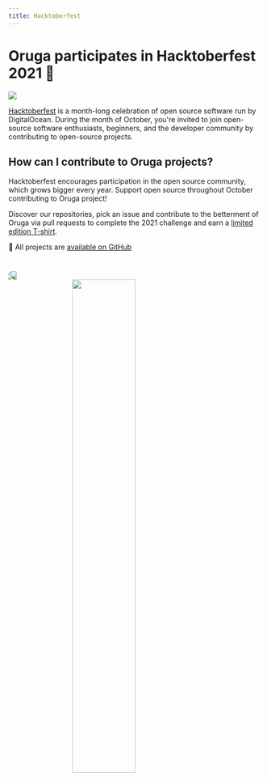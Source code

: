 ```yaml
---
title: Hacktoberfest
---
```

# Oruga participates in Hacktoberfest 2021 🎃

<img src="https://hacktoberfest.digitalocean.com/_nuxt/img/divider.d80d9b6.svg">

[Hacktoberfest](https://hacktoberfest.digitalocean.com/) is a month-long celebration of open source software run by DigitalOcean. During the month of October, you're invited to join open-source software enthusiasts, beginners, and the developer community by contributing to open-source projects.

## How can I contribute to Oruga projects?

Hacktoberfest encourages participation in the open source community, which grows bigger every year. Support open source throughout October contributing to Oruga project!

<CarbonAds />

Discover our repositories, pick an issue and contribute to the betterment of Oruga via pull requests to complete the 2021 challenge and earn a [limited edition T-shirt](https://hacktoberfest.digitalocean.com/register).

<HFRepos filter_fullname="^(?!oruga-ui/demo).+$"/>

🐛 All projects are [available on GitHub](https://github.com/oruga-ui)

#

<img src="https://hacktoberfest.digitalocean.com/_nuxt/img/divider.d80d9b6.svg" style="-webkit-transform: scaleX(-1);transform: scaleX(-1);">

<img src="/banner08CRredlogo.png" style="display: block; margin-left: auto; margin-right: auto; width: 50%;">

